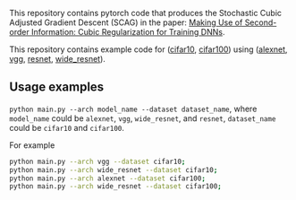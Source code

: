 This repository contains pytorch code that produces the  Stochastic Cubic Adjusted Gradient Descent (SCAG) in the paper: [Making Use of Second-order Information: Cubic Regularization for Training DNNs](https://arxiv.org/abs/1712.03950). 

This repository contains example code for ([cifar10](https://www.cs.toronto.edu/~kriz/cifar.html), [cifar100](https://www.cs.toronto.edu/~kriz/cifar.html)) using ([alexnet](https://papers.nips.cc/paper/4824-imagenet-classification-with-deep-convolutional-neural-networks.pdf), [vgg](https://arxiv.org/abs/1409.1556), [resnet](https://arxiv.org/abs/1512.03385), [wide_resnet](https://arxiv.org/abs/1605.07146)).

## Usage examples
`python main.py --arch model_name --dataset dataset_name`, where `model_name` could be `alexnet`, `vgg`, `wide_resnet`, and `resnet`, `dataset_name` could be `cifar10` and `cifar100`.

For example
```bash
python main.py --arch vgg --dataset cifar10;
python main.py --arch wide_resnet --dataset cifar10;
python main.py --arch alexnet --dataset cifar100;
python main.py --arch wide_resnet --dataset cifar100;
```
